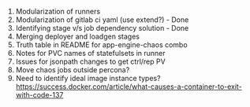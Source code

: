 1. Modularization of runners
2. Modularization of gitlab ci yaml (use extend?) - Done
3. Identifying stage v/s job dependency solution - Done
4. Merging deployer and loadgen stages 
5. Truth table in README for app-engine-chaos combo 
6. Notes for PVC names of statefulsets in runner 
7. Issues for jsonpath changes to get ctrl/rep PV
8. Move chaos jobs outside percona?
9. Need to identify ideal image instance types? https://success.docker.com/article/what-causes-a-container-to-exit-with-code-137 
